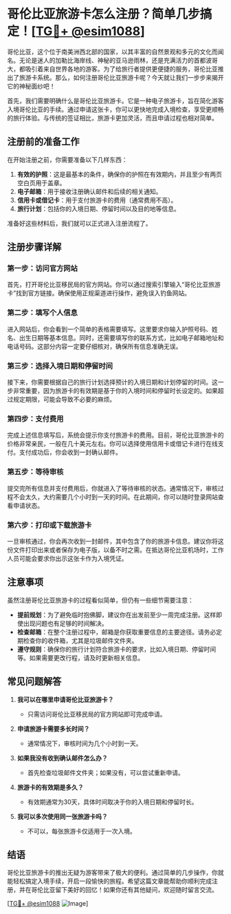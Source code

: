 # 哥伦比亚旅游卡怎么注册？简单几步搞定！[[TG💪+ @esim1088](https://t.me/s/esim1088)]

哥伦比亚，这个位于南美洲西北部的国家，以其丰富的自然景观和多元的文化而闻名。无论是迷人的加勒比海岸线、神秘的亚马逊雨林，还是充满活力的首都波哥大，都吸引着来自世界各地的游客。为了给旅行者提供更便捷的服务，哥伦比亚推出了旅游卡系统。那么，如何注册哥伦比亚旅游卡呢？今天就让我们一步步来揭开它的神秘面纱吧！

首先，我们需要明确什么是哥伦比亚旅游卡。它是一种电子旅游卡，旨在简化游客入境哥伦比亚的手续。通过申请这张卡，你可以更快地完成入境检查，享受更顺畅的旅行体验。与传统的签证相比，旅游卡更加灵活，而且申请过程也相对简单。

## 注册前的准备工作

在开始注册之前，你需要准备以下几样东西：

1. **有效的护照**：这是最基本的条件，确保你的护照在有效期内，并且至少有两页空白页用于盖章。
2. **电子邮箱**：用于接收注册确认邮件和后续的相关通知。
3. **信用卡或借记卡**：用于支付旅游卡的费用（通常费用不高）。
4. **旅行计划**：包括你的入境日期、停留时间以及目的地等信息。

准备好这些材料后，我们就可以正式进入注册流程了。

## 注册步骤详解

### 第一步：访问官方网站

首先，打开哥伦比亚移民局的官方网站。你可以通过搜索引擎输入“哥伦比亚旅游卡”找到官方链接。确保使用正规渠道进行操作，避免误入钓鱼网站。

### 第二步：填写个人信息

进入网站后，你会看到一个简单的表格需要填写。这里要求你输入护照号码、姓名、出生日期等基本信息。同时，还需要填写你的联系方式，比如电子邮箱地址和电话号码。这部分内容一定要仔细核对，确保所有信息准确无误。

### 第三步：选择入境日期和停留时间

接下来，你需要根据自己的旅行计划选择预计的入境日期和计划停留的时间。这一步非常重要，因为旅游卡的有效期是基于你的入境时间和停留时长设定的。如果超过规定期限，可能会导致不必要的麻烦。

### 第四步：支付费用

完成上述信息填写后，系统会提示你支付旅游卡的费用。目前，哥伦比亚旅游卡的价格非常亲民，一般在几十美元左右。你可以选择使用信用卡或借记卡进行在线支付。支付成功后，你会收到一封确认邮件。

### 第五步：等待审核

提交完所有信息并支付费用后，你就进入了等待审核的状态。通常情况下，审核过程不会太久，大约需要几个小时到一天的时间。在此期间，你可以随时登录网站查看申请状态。

### 第六步：打印或下载旅游卡

一旦审核通过，你会再次收到一封邮件，其中包含了你的旅游卡信息。建议你将这份文件打印出来或者保存为电子版，以备不时之需。在抵达哥伦比亚机场时，工作人员可能会要求你出示这张卡作为入境凭证。

## 注意事项

虽然注册哥伦比亚旅游卡的过程看似简单，但仍有一些细节需要注意：

- **提前规划**：为了避免临时抱佛脚，建议你在出发前至少一周完成注册。这样即使出现问题也有足够的时间解决。
- **检查邮箱**：在整个注册过程中，邮箱是你获取重要信息的主要途径。请务必定期检查你的收件箱，尤其是垃圾邮件文件夹。
- **遵守规则**：确保你的旅行计划符合旅游卡的要求，比如入境日期、停留时间等。如果需要更改行程，请及时更新相关信息。

## 常见问题解答

1. **我可以在哪里申请哥伦比亚旅游卡？**
   - 只需访问哥伦比亚移民局的官方网站即可完成申请。

2. **申请旅游卡需要多长时间？**
   - 通常情况下，审核时间为几个小时到一天。

3. **如果我没有收到确认邮件怎么办？**
   - 首先检查垃圾邮件文件夹；如果没有，可以尝试重新申请。

4. **旅游卡的有效期是多久？**
   - 有效期通常为30天，具体时间取决于你的入境日期和停留时长。

5. **我可以多次使用同一张旅游卡吗？**
   - 不可以，每张旅游卡仅适用于一次入境。

## 结语

哥伦比亚旅游卡的推出无疑为游客带来了极大的便利。通过简单的几步操作，你就能轻松搞定入境手续，开启一段愉快的旅程。希望这篇文章能帮助你顺利完成注册，并在哥伦比亚留下美好的回忆！如果你还有其他疑问，欢迎随时留言交流。

[[TG💪+ @esim1088](https://t.me/s/esim1088) ![Image](https://i.postimg.cc/4NQfJmqS/Snipaste-2025-05-13-00-14-12.png)]